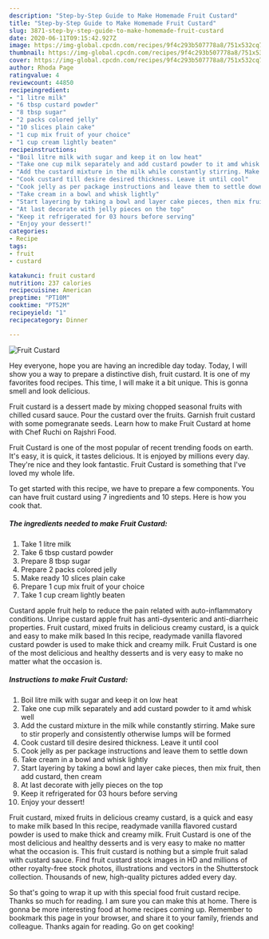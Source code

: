 ```yaml
---
description: "Step-by-Step Guide to Make Homemade Fruit Custard"
title: "Step-by-Step Guide to Make Homemade Fruit Custard"
slug: 3871-step-by-step-guide-to-make-homemade-fruit-custard
date: 2020-06-11T09:15:42.927Z
image: https://img-global.cpcdn.com/recipes/9f4c293b507778a8/751x532cq70/fruit-custard-recipe-main-photo.jpg
thumbnail: https://img-global.cpcdn.com/recipes/9f4c293b507778a8/751x532cq70/fruit-custard-recipe-main-photo.jpg
cover: https://img-global.cpcdn.com/recipes/9f4c293b507778a8/751x532cq70/fruit-custard-recipe-main-photo.jpg
author: Rhoda Page
ratingvalue: 4
reviewcount: 44850
recipeingredient:
- "1 litre milk"
- "6 tbsp custard powder"
- "8 tbsp sugar"
- "2 packs colored jelly"
- "10 slices plain cake"
- "1 cup mix fruit of your choice"
- "1 cup cream lightly beaten"
recipeinstructions:
- "Boil litre milk with sugar and keep it on low heat"
- "Take one cup milk separately and add custard powder to it amd whisk well"
- "Add the custard mixture in the milk while constantly stirring. Make sure to stir properly and consistently otherwise lumps will be formed"
- "Cook custard till desire desired thickness. Leave it until cool"
- "Cook jelly as per package instructions and leave them to settle down"
- "Take cream in a bowl and whisk lightly"
- "Start layering by taking a bowl and layer cake pieces, then mix fruit, then add custard, then cream"
- "At last decorate with jelly pieces on the top"
- "Keep it refrigerated for 03 hours before serving"
- "Enjoy your dessert!"
categories:
- Recipe
tags:
- fruit
- custard

katakunci: fruit custard 
nutrition: 237 calories
recipecuisine: American
preptime: "PT10M"
cooktime: "PT52M"
recipeyield: "1"
recipecategory: Dinner

---
```



![Fruit Custard](https://img-global.cpcdn.com/recipes/9f4c293b507778a8/751x532cq70/fruit-custard-recipe-main-photo.jpg)

Hey everyone, hope you are having an incredible day today. Today, I will show you a way to prepare a distinctive dish, fruit custard. It is one of my favorites food recipes. This time, I will make it a bit unique. This is gonna smell and look delicious.

Fruit custard is a dessert made by mixing chopped seasonal fruits with chilled cusard sauce. Pour the custard over the fruits. Garnish fruit custard with some pomegranate seeds. Learn how to make Fruit Custard at home with Chef Ruchi on Rajshri Food.

Fruit Custard is one of the most popular of recent trending foods on earth. It's easy, it is quick, it tastes delicious. It is enjoyed by millions every day. They're nice and they look fantastic. Fruit Custard is something that I've loved my whole life.


To get started with this recipe, we have to prepare a few components. You can have fruit custard using 7 ingredients and 10 steps. Here is how you cook that.

<!--inarticleads1-->

##### The ingredients needed to make Fruit Custard:

1. Take 1 litre milk
1. Take 6 tbsp custard powder
1. Prepare 8 tbsp sugar
1. Prepare 2 packs colored jelly
1. Make ready 10 slices plain cake
1. Prepare 1 cup mix fruit of your choice
1. Take 1 cup cream lightly beaten


Custard apple fruit help to reduce the pain related with auto-inflammatory conditions. Unripe custard apple fruit has anti-dysenteric and anti-diarrheic properties. Fruit custard, mixed fruits in delicious creamy custard, is a quick and easy to make milk based In this recipe, readymade vanilla flavored custard powder is used to make thick and creamy milk. Fruit Custard is one of the most delicious and healthy desserts and is very easy to make no matter what the occasion is. 

<!--inarticleads2-->

##### Instructions to make Fruit Custard:

1. Boil litre milk with sugar and keep it on low heat
1. Take one cup milk separately and add custard powder to it amd whisk well
1. Add the custard mixture in the milk while constantly stirring. Make sure to stir properly and consistently otherwise lumps will be formed
1. Cook custard till desire desired thickness. Leave it until cool
1. Cook jelly as per package instructions and leave them to settle down
1. Take cream in a bowl and whisk lightly
1. Start layering by taking a bowl and layer cake pieces, then mix fruit, then add custard, then cream
1. At last decorate with jelly pieces on the top
1. Keep it refrigerated for 03 hours before serving
1. Enjoy your dessert!


Fruit custard, mixed fruits in delicious creamy custard, is a quick and easy to make milk based In this recipe, readymade vanilla flavored custard powder is used to make thick and creamy milk. Fruit Custard is one of the most delicious and healthy desserts and is very easy to make no matter what the occasion is. This fruit custard is nothing but a simple fruit salad with custard sauce. Find fruit custard stock images in HD and millions of other royalty-free stock photos, illustrations and vectors in the Shutterstock collection. Thousands of new, high-quality pictures added every day. 

So that's going to wrap it up with this special food fruit custard recipe. Thanks so much for reading. I am sure you can make this at home. There is gonna be more interesting food at home recipes coming up. Remember to bookmark this page in your browser, and share it to your family, friends and colleague. Thanks again for reading. Go on get cooking!
